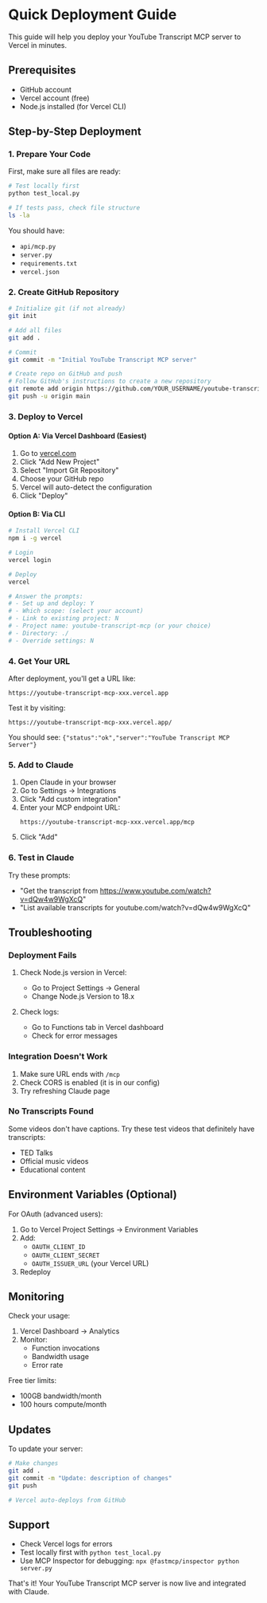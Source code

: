 # Quick Deployment Guide

This guide will help you deploy your YouTube Transcript MCP server to Vercel in minutes.

## Prerequisites

- GitHub account
- Vercel account (free)
- Node.js installed (for Vercel CLI)

## Step-by-Step Deployment

### 1. Prepare Your Code

First, make sure all files are ready:
```bash
# Test locally first
python test_local.py

# If tests pass, check file structure
ls -la
```

You should have:
- `api/mcp.py`
- `server.py`
- `requirements.txt`
- `vercel.json`

### 2. Create GitHub Repository

```bash
# Initialize git (if not already)
git init

# Add all files
git add .

# Commit
git commit -m "Initial YouTube Transcript MCP server"

# Create repo on GitHub and push
# Follow GitHub's instructions to create a new repository
git remote add origin https://github.com/YOUR_USERNAME/youtube-transcript-mcp.git
git push -u origin main
```

### 3. Deploy to Vercel

#### Option A: Via Vercel Dashboard (Easiest)

1. Go to [vercel.com](https://vercel.com)
2. Click "Add New Project"
3. Select "Import Git Repository"
4. Choose your GitHub repo
5. Vercel will auto-detect the configuration
6. Click "Deploy"

#### Option B: Via CLI

```bash
# Install Vercel CLI
npm i -g vercel

# Login
vercel login

# Deploy
vercel

# Answer the prompts:
# - Set up and deploy: Y
# - Which scope: (select your account)
# - Link to existing project: N
# - Project name: youtube-transcript-mcp (or your choice)
# - Directory: ./
# - Override settings: N
```

### 4. Get Your URL

After deployment, you'll get a URL like:
```
https://youtube-transcript-mcp-xxx.vercel.app
```

Test it by visiting:
```
https://youtube-transcript-mcp-xxx.vercel.app/
```

You should see: `{"status":"ok","server":"YouTube Transcript MCP Server"}`

### 5. Add to Claude

1. Open Claude in your browser
2. Go to Settings → Integrations
3. Click "Add custom integration"
4. Enter your MCP endpoint URL:
   ```
   https://youtube-transcript-mcp-xxx.vercel.app/mcp
   ```
5. Click "Add"

### 6. Test in Claude

Try these prompts:
- "Get the transcript from https://www.youtube.com/watch?v=dQw4w9WgXcQ"
- "List available transcripts for youtube.com/watch?v=dQw4w9WgXcQ"

## Troubleshooting

### Deployment Fails

1. Check Node.js version in Vercel:
   - Go to Project Settings → General
   - Change Node.js Version to 18.x

2. Check logs:
   - Go to Functions tab in Vercel dashboard
   - Check for error messages

### Integration Doesn't Work

1. Make sure URL ends with `/mcp`
2. Check CORS is enabled (it is in our config)
3. Try refreshing Claude page

### No Transcripts Found

Some videos don't have captions. Try these test videos that definitely have transcripts:
- TED Talks
- Official music videos
- Educational content

## Environment Variables (Optional)

For OAuth (advanced users):

1. Go to Vercel Project Settings → Environment Variables
2. Add:
   - `OAUTH_CLIENT_ID`
   - `OAUTH_CLIENT_SECRET`
   - `OAUTH_ISSUER_URL` (your Vercel URL)
3. Redeploy

## Monitoring

Check your usage:
1. Vercel Dashboard → Analytics
2. Monitor:
   - Function invocations
   - Bandwidth usage
   - Error rate

Free tier limits:
- 100GB bandwidth/month
- 100 hours compute/month

## Updates

To update your server:

```bash
# Make changes
git add .
git commit -m "Update: description of changes"
git push

# Vercel auto-deploys from GitHub
```

## Support

- Check Vercel logs for errors
- Test locally first with `python test_local.py`
- Use MCP Inspector for debugging: `npx @fastmcp/inspector python server.py`

That's it! Your YouTube Transcript MCP server is now live and integrated with Claude.